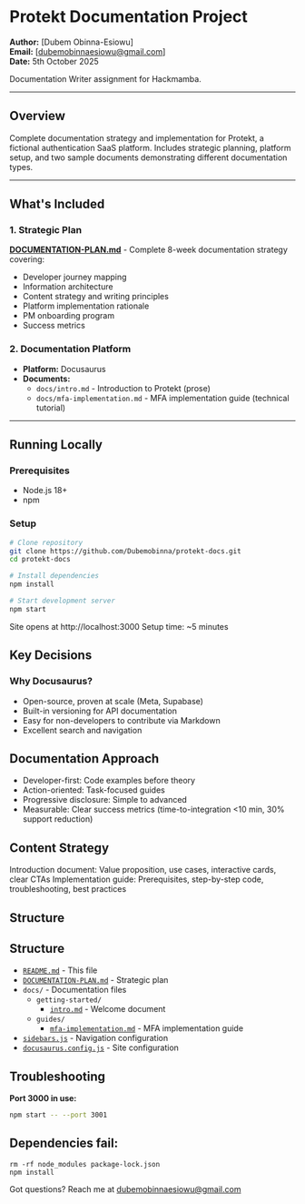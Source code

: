 # Protekt Documentation Project

**Author:** [Dubem Obinna-Esiowu]  
**Email:** [dubemobinnaesiowu@gmail.com]  
**Date:** 5th October 2025

Documentation Writer assignment for Hackmamba.

---

## Overview

Complete documentation strategy and implementation for Protekt, a fictional authentication SaaS platform. Includes strategic planning, platform setup, and two sample documents demonstrating different documentation types.

---

## What's Included

### 1. Strategic Plan
**[DOCUMENTATION-PLAN.md](./DOCUMENTATION-PLAN.md)** - Complete 8-week documentation strategy covering:
- Developer journey mapping
- Information architecture
- Content strategy and writing principles
- Platform implementation rationale
- PM onboarding program
- Success metrics

### 2. Documentation Platform
- **Platform:** Docusaurus
- **Documents:**
  - `docs/intro.md` - Introduction to Protekt (prose)
  - `docs/mfa-implementation.md` - MFA implementation guide (technical tutorial)

---

## Running Locally

### Prerequisites
- Node.js 18+
- npm

### Setup
```bash
# Clone repository
git clone https://github.com/Dubemobinna/protekt-docs.git
cd protekt-docs

# Install dependencies
npm install

# Start development server
npm start
```

Site opens at http://localhost:3000
Setup time: ~5 minutes

## Key Decisions

### Why Docusaurus?

- Open-source, proven at scale (Meta, Supabase)
- Built-in versioning for API documentation
- Easy for non-developers to contribute via Markdown
- Excellent search and navigation

## Documentation Approach

- Developer-first: Code examples before theory
- Action-oriented: Task-focused guides
- Progressive disclosure: Simple to advanced
- Measurable: Clear success metrics (time-to-integration <10 min, 30% support reduction)

## Content Strategy
Introduction document: Value proposition, use cases, interactive cards, clear CTAs
Implementation guide: Prerequisites, step-by-step code, troubleshooting, best practices

## Structure

## Structure

- [`README.md`](./README.md) - This file
- [`DOCUMENTATION-PLAN.md`](./DOCUMENTATION-PLAN.md) - Strategic plan
- `docs/` - Documentation files
  - `getting-started/`
    - [`intro.md`](./docs/getting-started/intro.md) - Welcome document
  - `guides/`
    - [`mfa-implementation.md`](./docs/guides/mfa-implementation.md) - MFA implementation guide
- [`sidebars.js`](./sidebars.js) - Navigation configuration
- [`docusaurus.config.js`](./docusaurus.config.js) - Site configuration

## Troubleshooting

**Port 3000 in use:**

```bash
npm start -- --port 3001
```

## Dependencies fail:
```
rm -rf node_modules package-lock.json
npm install
```
Got questions? Reach me at dubemobinnaesiowu@gmail.com
